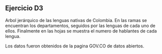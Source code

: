## Ejercicio D3
Arbol jerárquico de las lenguas nativas de Colombia. En las ramas se encuentran los departamentos, seguidos por las lenguas de cada uno de ellos. Finalmente en las hojas se muestra el numero de hablantes de cada lengua.

Los datos fueron obtenidos de la pagina GOV.CO de datos abiertos.
